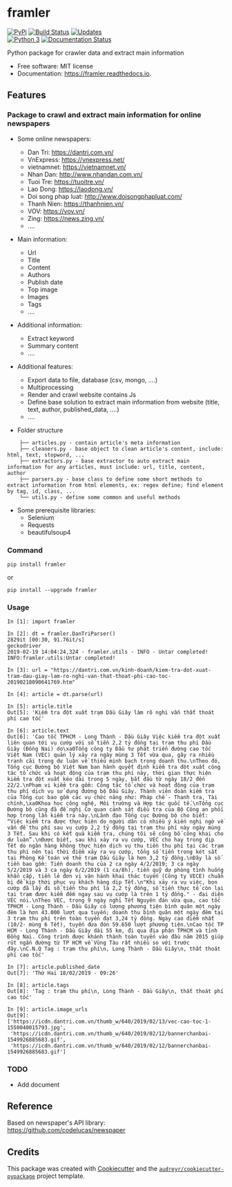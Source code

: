 framler
=======

[![PyPi](https://img.shields.io/pypi/v/framler.svg)](https://pypi.python.org/pypi/framler) 
[![Build Status](https://travis-ci.org/huyhoang17/framler.svg?branch=master)](https://travis-ci.org/huyhoang17/framler) 
[![Updates](https://pyup.io/repos/github/huyhoang17/framler/shield.svg)](https://pyup.io/repos/github/huyhoang17/framler/)  
[![Python 3](https://pyup.io/repos/github/huyhoang17/framler/python-3-shield.svg)](https://pyup.io/repos/github/huyhoang17/framler/)
[![Documentation Status](https://readthedocs.org/projects/framler/badge/?version=latest)](https://framler.readthedocs.io/en/latest/?badge=latest)


Python package for crawler data and extract main information 

- Free software: MIT license
- Documentation: https://framler.readthedocs.io.


Features
--------

### Package to crawl and extract main information for online newspapers

- Some online newspapers:
    - Dan Tri: https://dantri.com.vn/
    - VnExpress: https://vnexpress.net/
    - vietnamnet: https://vietnamnet.vn/
    - Nhan Dan: http://www.nhandan.com.vn/
    - Tuoi Tre: https://tuoitre.vn/
    - Lao Dong: https://laodong.vn/
    - Doi song phap luat: http://www.doisongphapluat.com/
    - Thanh Nien: https://thanhnien.vn/
    - VOV: https://vov.vn/
    - Zing: https://news.zing.vn/
    - .... 

- Main information:
    - Url
    - Title
    - Content
    - Authors
    - Publish date
    - Top image
    - Images
    - Tags
    - ....

- Additional information:
    - Extract keyword
    - Summary content  
    - .... 

- Additional features:
    - Export data to file, database (csv, mongo, ....)
    - Multiprocessing
    - Render and crawl website contains Js
    - Define base solution to extract main information from website (title, text, author, published_data, ....)
    - ....

- Folder structure
```
    ├── articles.py - contain article's meta information 
    ├── cleaners.py - base object to clean article's content, include: html, text, stopword, ...
    ├── extractors.py - base extractor to auto extract main information for any articles, must include: url, title, content, author
    ├── parsers.py - base class to define some short methods to extract information from html elements, ex: regex define; find element by tag, id, class, ...
    └── utils.py - define some common and useful methods
```

- Some prerequisite libraries:
    - Selenium
    - Requests
    - beautifulsoup4

### Command

```
pip install framler
```

or

```
pip install --upgrade framler
```

### Usage

```
In [1]: import framler                                                                                                                                                                                              

In [2]: dt = framler.DanTriParser()                                                                                                                                                                                 
2829it [00:30, 91.76it/s] 
geckodriver
2019-02-19 14:04:24,324 - framler.utils - INFO - Untar completed!
INFO:framler.utils:Untar completed!

In [3]: url = "https://dantri.com.vn/kinh-doanh/kiem-tra-dot-xuat-tram-dau-giay-lam-ro-nghi-van-that-thoat-phi-cao-toc-20190218090641769.htm"                                                                       

In [4]: article = dt.parse(url)                                                                                                                                                                                     

In [5]: article.title                                                                                                                                                                                               
Out[5]: 'Kiểm tra đột xuất trạm Dầu Giây làm rõ nghi vấn thất thoát phí cao tốc'

In [6]: article.text                                                                                                                                                                                                
Out[6]: 'Cao tốc TPHCM - Long Thành - Dầu Giây Việc kiểm tra đột xuất liên quan tới vụ cướp với số tiền 2,2 tỷ đồng tại trạm thu phí Dầu Giây (Đồng Nai) do\xa0Tổng công ty Đầu tư phát triển đường cao tốc Việt Nam (VEC) quản lý xảy ra ngày mùng 3 Tết vừa qua, gây ra nhiều tranh cãi trong dư luận về thiếu minh bạch trong doanh thu.\nTheo đó, Tổng cục Đường bộ Việt Nam ban hành quyết định kiểm tra đột xuất công tác tổ chức và hoạt động của trạm thu phí này, thời gian thực hiện kiểm tra đột xuất kéo dài trong 5 ngày, bắt đầu từ ngày 18/2 đến 22/2.\nPhạm vi kiểm tra gồm: Công tác tổ chức và hoạt động của trạm thu phí dịch vụ sử dụng đường bộ Dầu Giây. Thành viên đoàn kiểm tra của Tổng cục bao gồm các vụ chức năng như: Pháp chế - Thanh tra, Tài chính,\xa0Khoa học công nghệ, Môi trường và Hợp tác quốc tế.\nTổng cục Đường bộ cũng đã đề nghị Cơ quan cảnh sát điều tra của Bộ Công an phối hợp trong lần kiểm tra này.\nLãnh đạo Tổng cục Đường bộ cho biết: “Việc kiểm tra được thực hiện do người dân có nhiều ý kiến nghi ngờ về vấn đề thu phí sau vụ cướp 2,2 tỷ đồng tại trạm thu phí này ngày mùng 3 Tết. Sau khi có kết quả kiểm tra, chúng tôi sẽ công bố công khai cho dư luận”.\nĐược biết, sau khi xảy ra vụ cướp, VEC cho hay trong dịp Tết do ngân hàng không thực hiện dịch vụ thu tiền thu phí tại các trạm thu phí nên tại thời điểm xảy ra vụ cướp, tổng số tiền trong két sắt tại Phòng Kế toán vé thẻ trạm Dầu Giây là hơn 3,2 tỷ đồng.\nĐây là số tiền bao gồm: Tiền doanh thu của 2 ca ngày 4/2/2019; 3 ca ngày 5/2/2019 và 3 ca ngày 6/2/2019 (1 ca/8h), tiền quỹ dự phòng tình huống khẩn cấp, tiền lẻ đơn vị vận hành khai thác tuyến (Công ty VECE) chuẩn bị để kịp thời phục vụ khách hàng dịp Tết.\n"Khi xảy ra vụ việc, bọn cướp đã lấy đi số tiền thu phí là 2,2 tỷ đồng, số tiền thực tế còn lại tại trạm được kiểm đếm ngay sau vụ cướp là trên 1 tỷ đồng." - đại diện VEC nói.\nTheo VEC, trong 9 ngày nghỉ Tết Nguyên đán vừa qua, cao tốc TPHCM - Long Thành - Dầu Giây có lượng phương tiện bình quân một ngày đêm là hơn 43.000 lượt qua tuyến; doanh thu bình quân một ngày đêm tại 3 trạm thu phí trên toàn tuyến đạt 3,24 tỷ đồng. Ngày cao điểm nhất (10/2- mùng 6 Tết), tuyến đưa đón 59.650 lượt phương tiện.\nCao tốc TP HCM - Long Thành - Dầu Giây dài 55 km, đi qua địa phận TPHCM và tỉnh Đồng Nai. Công trình được khánh thành toàn tuyến vào đầu năm 2015 giúp rút ngắn đường từ TP HCM về Vũng Tàu rất nhiều so với trước đây.\nC.N.Q Tag : trạm thu phí\n, Long Thành - Dầu Giây\n, thất thoát phí cao tốc'

In [7]: article.published_date                                                                                                                                                                                      
Out[7]: 'Thứ Hai 18/02/2019 - 09:26'

In [8]: article.tags                                                                                                                                                                                                
Out[8]: 'Tag : trạm thu phí\n, Long Thành - Dầu Giây\n, thất thoát phí cao tốc'

In [9]: article.image_urls                                                                                                                                                                                          
Out[9]: 
['https://icdn.dantri.com.vn/thumb_w/640/2019/02/13/vec-cao-toc-1-1550040015793.jpg',
 'https://icdn.dantri.com.vn/thumb_w/640/2019/02/12/bannerchanbai-1549926885683.gif',
 'https://icdn.dantri.com.vn/thumb_w/640/2019/02/12/bannerchanbai-1549926885683.gif']
```

### TODO

- Add document

Reference
---------

Based on newspaper's API library: https://github.com/codelucas/newspaper

Credits
-------

This package was created with [Cookiecutter](https://github.com/audreyr/cookiecutter) and the [`audreyr/cookiecutter-pypackage`](https://github.com/audreyr/cookiecutter-pypackage) project template.
